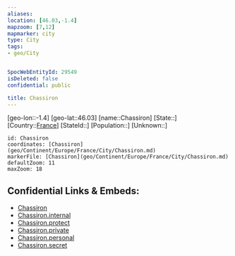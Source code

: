 ```yaml
---
aliases: 
location: [46.03,-1.4]
mapzoom: [7,12] 
mapmarker: city 
type: City
tags:
- geo/City


SpocWebEntityId: 29549
isDeleted: false
confidential: public

title: Chassiron
---
```

[geo-lon::-1.4]
[geo-lat::46.03]
[name::Chassiron]
[State::]
[Country::[France](geo/Continent/Europe/France.md)]
[StateId::]
[Population::]
[Unknown::]


```leaflet
id: Chassiron
coordinates: [Chassiron](geo/Continent/Europe/France/City/Chassiron.md)
markerFile: [Chassiron](geo/Continent/Europe/France/City/Chassiron.md)
defaultZoom: 11 
maxZoom: 18
```


## Confidential Links & Embeds: 
- [Chassiron](../../../../../../_public/geo/Continent/Europe/France/City/Chassiron.md) 
- [Chassiron.internal](../../../../../../_internal/geo/Continent/Europe/France/City/Chassiron.internal.md) 
- [Chassiron.protect](../../../../../../_protect/geo/Continent/Europe/France/City/Chassiron.protect.md) 
- [Chassiron.private](../../../../../../_private/geo/Continent/Europe/France/City/Chassiron.private.md) 
- [Chassiron.personal](../../../../../../_personal/geo/Continent/Europe/France/City/Chassiron.personal.md) 
- [Chassiron.secret](../../../../../../_secret/geo/Continent/Europe/France/City/Chassiron.secret.md) 
